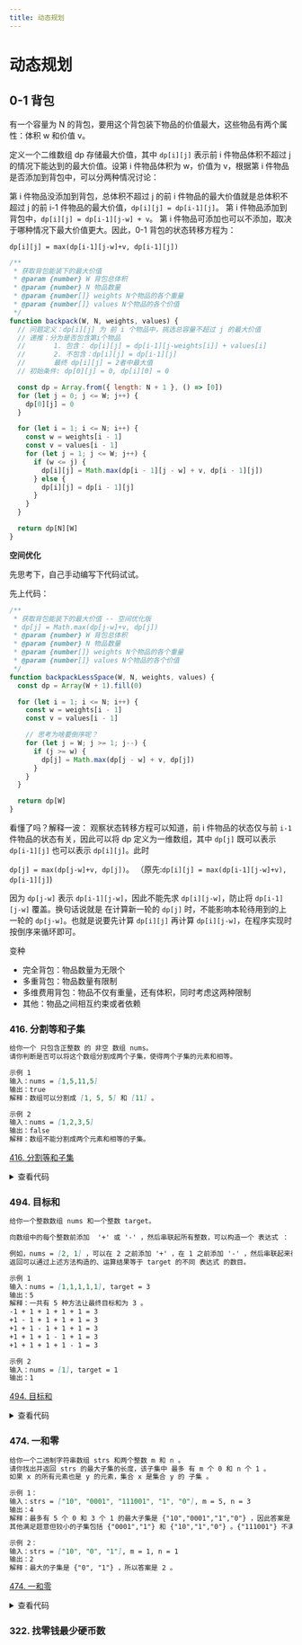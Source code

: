 ```yaml
---
title: 动态规划
---
```


# 动态规划

## 0-1 背包

有一个容量为 N 的背包，要用这个背包装下物品的价值最大，这些物品有两个属性：体积 w 和价值 v。

定义一个二维数组 dp 存储最大价值，其中 `dp[i][j]` 表示前 i 件物品体积不超过 j 的情况下能达到的最大价值。设第 i 件物品体积为 w，价值为 v，根据第 i 件物品是否添加到背包中，可以分两种情况讨论：

第 i 件物品没添加到背包，总体积不超过 j 的前 i 件物品的最大价值就是总体积不超过 j 的前 i-1 件物品的最大价值，`dp[i][j] = dp[i-1][j]`。
第 i 件物品添加到背包中，`dp[i][j] = dp[i-1][j-w] + v`。
第 i 件物品可添加也可以不添加，取决于哪种情况下最大价值更大。因此，0-1 背包的状态转移方程为：

`dp[i][j] = max(dp[i-1][j-w]+v, dp[i-1][j])`

```js
/**
 * 获取背包能装下的最大价值
 * @param {number} W 背包总体积
 * @param {number} N 物品数量
 * @param {number[]} weights N个物品的各个重量
 * @param {number[]} values N个物品的各个价值
 */
function backpack(W, N, weights, values) {
  // 问题定义：dp[i][j] 为 前 i 个物品中，挑选总容量不超过 j 的最大价值
  // 递推：分为是否包含第i个物品
  //       1. 包含： dp[i][j] = dp[i-1][j-weights[i]] + values[i]
  //       2. 不包含：dp[i][j] = dp[i-1][j]
  //       最终 dp[i][j] = 2者中最大值
  // 初始条件: dp[0][j] = 0, dp[i][0] = 0

  const dp = Array.from({ length: N + 1 }, () => [0])
  for (let j = 0; j <= W; j++) {
    dp[0][j] = 0
  }

  for (let i = 1; i <= N; i++) {
    const w = weights[i - 1]
    const v = values[i - 1]
    for (let j = 1; j <= W; j++) {
      if (w <= j) {
        dp[i][j] = Math.max(dp[i - 1][j - w] + v, dp[i - 1][j])
      } else {
        dp[i][j] = dp[i - 1][j]
      }
    }
  }

  return dp[N][W]
}
```

**空间优化**

先思考下，自己手动编写下代码试试。

先上代码：

```js
/**
 * 获取背包能装下的最大价值 -- 空间优化版
 * dp[j] = Math.max(dp[j-w]+v, dp[j])
 * @param {number} W 背包总体积
 * @param {number} N 物品数量
 * @param {number[]} weights N个物品的各个重量
 * @param {number[]} values N个物品的各个价值
 */
function backpackLessSpace(W, N, weights, values) {
  const dp = Array(W + 1).fill(0)

  for (let i = 1; i <= N; i++) {
    const w = weights[i - 1]
    const v = values[i - 1]

    // 思考为啥要倒序呢？
    for (let j = W; j >= 1; j--) {
      if (j >= w) {
        dp[j] = Math.max(dp[j - w] + v, dp[j])
      }
    }
  }

  return dp[W]
}
```

看懂了吗？解释一波：
观察状态转移方程可以知道，前 i 件物品的状态仅与前 `i-1` 件物品的状态有关，因此可以将 dp 定义为一维数组，其中 `dp[j]` 既可以表示 `dp[i-1][j]` 也可以表示 `dp[i][j]`。此时

`dp[j] = max(dp[j-w]+v, dp[j])`。
（原先:`dp[i][j] = max(dp[i-1][j-w]+v), dp[i-1][j]`)

因为 `dp[j-w]` 表示 `dp[i-1][j-w]`，因此不能先求 `dp[i][j-w]`，防止将 `dp[i-1][j-w]` 覆盖。换句话说就是 在计算新一轮的 `dp[j]` 时，不能影响本轮待用到的上一轮的 `dp[j-w]`。也就是说要先计算 `dp[i][j]` 再计算 `dp[i][j-w]`，在程序实现时按倒序来循环即可。

变种

- 完全背包：物品数量为无限个
- 多重背包：物品数量有限制
- 多维费用背包：物品不仅有重量，还有体积，同时考虑这两种限制
- 其他：物品之间相互约束或者依赖

### 416. 分割等和子集

```md
给你一个 只包含正整数 的 非空 数组 nums。
请你判断是否可以将这个数组分割成两个子集，使得两个子集的元素和相等。

示例 1
输入：nums = [1,5,11,5]
输出：true
解释：数组可以分割成 [1, 5, 5] 和 [11] 。

示例 2
输入：nums = [1,2,3,5]
输出：false
解释：数组不能分割成两个元素和相等的子集。
```

[416. 分割等和子集](https://leetcode.cn/problems/partition-equal-subset-sum/description/)

<details>
<summary>查看代码</summary>

```js
/**
 * @param {number[]} nums
 * @return {boolean}
 */
var canPartition = function (nums) {
  if (nums.length <= 1) {
    return false
  }

  const target = sum(nums) / 2
  if (target % 1 !== 0) {
    // 非整数
    return false
  }

  // 问题转化为：数组是否存在某几项之和为 target
  return isExistSum(nums, target)
}

function sum(nums) {
  return nums.reduce((acc, num) => acc + num, 0)
}

//  动态规划，理解为0-1背包问题
function isExistSum(nums, target) {
  // 也可以理解为背包问题，各个物品的价值为 nums[i]，重量也为 nums[i]，包承重为 target，看最大价值是否为 target
  // 问题定义：dp[i][j] 为 前i个物品，容量为j时的 最大价值
  // 递推：记第i个物品的重量为w = nums[i], 价值为 v=nums[i]
  //      dp[i][j] = max(dp[i-1][j-w]+v, dp[i-1][j])
  //     空间优化：dp[j] = max(dp[j-w]+v, dp[j])
  // 初始条件：dp[j] = 0

  // 此处为优化版本
  const dp = Array(target + 1).fill(0)

  const count = nums.length
  for (let i = 1; i <= count; i++) {
    const w = nums[i - 1]
    const v = w

    for (let j = target; j >= 1; j--) {
      if (j >= w) {
        dp[j] = Math.max(dp[j - w] + v, dp[j])
      }
    }

    if (dp[target] === target) {
      // 已经存在能装满的情况了
      return true
    }
  }
  return false
}
```

</details>

### 494. 目标和

```md
给你一个整数数组 nums 和一个整数 target。

向数组中的每个整数前添加  '+' 或 '-' ，然后串联起所有整数，可以构造一个 表达式 ：

例如，nums = [2, 1] ，可以在 2 之前添加 '+' ，在 1 之前添加 '-' ，然后串联起来得到表达式 "+2-1" 。
返回可以通过上述方法构造的、运算结果等于 target 的不同 表达式 的数目。

示例 1
输入：nums = [1,1,1,1,1], target = 3
输出：5
解释：一共有 5 种方法让最终目标和为 3 。
-1 + 1 + 1 + 1 + 1 = 3
+1 - 1 + 1 + 1 + 1 = 3
+1 + 1 - 1 + 1 + 1 = 3
+1 + 1 + 1 - 1 + 1 = 3
+1 + 1 + 1 + 1 - 1 = 3

示例 2
输入：nums = [1], target = 1
输出：1
```

[494. 目标和](https://leetcode.cn/problems/target-sum/)

<details>
<summary>查看代码</summary>

```js
/**
 * @param {number[]} nums
 * @param {number} target
 * @return {number}
 */
function findTargetSumWays(nums, S) {
  // 假设 nums = [a, b, c, d, e]，和为 OriginSum
  //      且存在 [a, -b, -c, d, e] 和 为 S
  // 那么这2者相加，会得出 2*(a+d+e) = OriginSum+S
  // 当然 不一定是 a/d/e，但一定是数组中的子集
  // 问题转化为 数组中某些项的 和为 (OriginSum+S)/2 的情况个数，又是 0-1 背包问题

  const target = (sum(...nums) + S) / 2
  if (target < 0 || target % 1 !== 0) {
    // 说明是负数或小数，不存在这种组合（非负整数的和是非负整数）
    return 0
  }

  return sumsetsLessSpace(nums, target)
}

// nums 中，和为 target 的子集个数
function sumsets(nums, target) {
  // 问题定义：
  // dp[i][j] 为 nums[0,...i-1] 中，和为 j 的子集个数
  // 递推：分为是否把 nums[i] 放进去，nums[i] 值为 v
  //      dp[i][j] = sum(dp[i-1][j-v] + dp[i-1][j])
  // 初始条件（请思考）：dp[0][j] = 0 (j!=0)，dp[i][0] = 1;

  const len = nums.length
  const dp = Array.from({ length: len + 1 }, () => [1])
  for (let j = 1; j <= target; j++) {
    dp[0][j] = 0
  }

  for (let i = 1; i <= len; i++) {
    const v = nums[i - 1]
    for (let j = 0; j <= target; j++) {
      if (j >= v) {
        dp[i][j] = dp[i - 1][j - v] + dp[i - 1][j]
      } else {
        dp[i][j] = dp[i - 1][j]
      }
    }
  }

  return dp[len][target]
}

// nums 中，和为 target 的子集个数，空间优化版
function sumsetsLessSpace(nums, target) {
  // 原先的递推条件是：dp[i][j] = dp[i-1][j-v] + dp[i-1][j]
  // 观察可优化为 : dp[j] = dp[j-v]+dp[j]
  // 初始条件：dp[0] = 1

  const len = nums.length
  const dp = Array(target + 1).fill(0)
  dp[0] = 1

  for (let i = 1; i <= len; i++) {
    const v = nums[i - 1]
    for (let j = target; j >= 0; j--) {
      if (j >= v) {
        dp[j] = dp[j - v] + dp[j]
      }
    }
  }

  return dp[target]
}

function sum(...args) {
  return args.reduce((res, val) => {
    res += val
    return res
  }, 0)
}
```

</details>

### 474. 一和零

```md
给你一个二进制字符串数组 strs 和两个整数 m 和 n 。
请你找出并返回 strs 的最大子集的长度，该子集中 最多 有 m 个 0 和 n 个 1 。
如果 x 的所有元素也是 y 的元素，集合 x 是集合 y 的 子集 。

示例 1：
输入：strs = ["10", "0001", "111001", "1", "0"], m = 5, n = 3
输出：4
解释：最多有 5 个 0 和 3 个 1 的最大子集是 {"10","0001","1","0"} ，因此答案是 4 。
其他满足题意但较小的子集包括 {"0001","1"} 和 {"10","1","0"} 。{"111001"} 不满足题意，因为它含 4 个 1 ，大于 n 的值 3 。

示例 2：
输入：strs = ["10", "0", "1"], m = 1, n = 1
输出：2
解释：最大的子集是 {"0", "1"} ，所以答案是 2 。
```

[474. 一和零](https://leetcode.cn/problems/ones-and-zeroes/)

<details>
<summary>查看代码</summary>

```js
/**
 * @param {string[]} strs
 * @param {number} m
 * @param {number} n
 * @return {number}
 */
/**
 * 可以理解为背包问题，每个子串的价值都为1, 包含0的个数为重量，1的个数为体积。
 * 背包能承重m，体积为 n
 * 求能放下的最大价值（子串个数）
 */
var findMaxForm = function (strs, m, n) {
  // 问题定义：
  // dp[i][j][k] 为 前i个子串，0的个数<=j，1的个数<=k 子串的最大长度
  // 递推：分为是否把 strs[i-1] 放进去，记 strs[i-1] 的0的个数为 w，1的个数为 v
  //       dp[i][j][k] = max(dp[i-1][j][k], dp[i-1][j-w][k-v]+1)
  // 初始条件：dp[0][j][k] = 0

  const wvArr = resolveZeroOneCnt(strs) // 每项都记录了strs各项 0,1 的个数
  const len = strs.length
  const dp = Array.from({ length: len + 1 }, () => Array.from({ length: m + 1 }, () => []))

  for (let i = 1; i <= len; i++) {
    const { 0: w, 1: v } = wvArr[i - 1]

    for (let j = 0; j <= m; j++) {
      for (let k = 0; k <= n; k++) {
        if (j >= w && k >= v) {
          dp[i][j][k] = Math.max(dp[i - 1][j][k] || 0, (dp[i - 1][j - w][k - v] || 0) + 1)
        } else {
          dp[i][j][k] = dp[i - 1][j][k] || 0
        }
      }
    }
  }

  return dp[len][m][n]
}

function resolveZeroOneCnt(strs) {
  const mnCntArr = [] // 记录 strs 中每个字符中 0 的个数和 1 的个数
  for (let str of strs) {
    let zeroCnt = 0
    let oneCnt = 0

    for (const char of str) {
      if (char === '0') {
        zeroCnt++
      } else {
        oneCnt++
      }
    }

    mnCntArr.push({ 0: zeroCnt, 1: oneCnt })
  }

  return mnCntArr
}
```

</details>

### 322. 找零钱最少硬币数

```md

```
